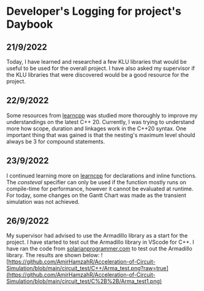 # Developer's Logging for project's Daybook

## 21/9/2022

Today, I have learned and researched a few KLU libraries that would be useful to be used for the overall project. I have also asked my supervisor if the KLU libraries that
were discovered would be a good resource for the project.

## 22/9/2022

Some resources from [learncpp](https://www.learncpp.com/) was studied more thoroughly to improve my understandings on the latest C++ 20. Currently, I was trying to understand more how scope, duration and linkages work in the C++20 syntax. One important thing that was gained is that the nesting's maximum level should always be 3 for compound statements.

## 23/9/2022

I continued learning more on [learncpp](https://www.learncpp.com/) for declarations and inline functions. The _consteval_ specifier can only be used if the function mostly runs on compile-time for performance, however it cannot be evaluated at runtime. For today, some changes on the Gantt Chart was made as the transient simulation was not achieved.

## 26/9/2022

My supervisor had advised to use the Armadillo library as a start for the project. I have started to test out the Armadillo library in VScode for C++. I have ran the code from [solarianprogrammer.com](https://solarianprogrammer.com/2017/03/24/getting-started-armadillo-cpp-linear-algebra-windows-mac-linux/) to test out the Armadillo library. The results are shown below:
![https://github.com/AmirHamzahR/Acceleration-of-Circuit-Simulation/blob/main/circuit_test/C++/Arma_test.png?raw=true](https://github.com/AmirHamzahR/Acceleration-of-Circuit-Simulation/blob/main/circuit_test/C%2B%2B/Arma_test1.png)

